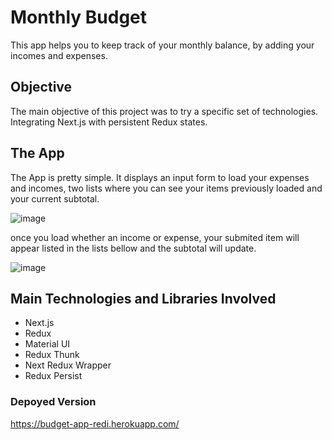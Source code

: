 # Monthly Budget

This app helps you to keep track of your monthly balance, by adding your incomes and expenses.

## Objective
The main objective of this project was to try a specific set of technologies. Integrating Next.js with persistent Redux states.

## The App
The App is pretty simple. It displays an input form to load your expenses and incomes, two lists where you can see your items previously loaded and your current subtotal.

![image](https://user-images.githubusercontent.com/82246120/151381917-3e67dec1-8fcb-4b9e-bc31-d63344e3d865.png)

once you load whether an income or expense, your submited item will appear listed in the lists bellow and the subtotal will update. 

![image](https://user-images.githubusercontent.com/82246120/151382382-cf87f8d3-dd2a-4ad3-9cbc-3d3e22df4489.png)

## Main Technologies and Libraries Involved
- Next.js
- Redux
- Material UI
- Redux Thunk
- Next Redux Wrapper
- Redux Persist


### Depoyed Version
https://budget-app-redi.herokuapp.com/
